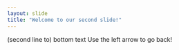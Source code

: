 ```yaml
---
layout: slide
title: "Welcome to our second slide!"
---
```

(second line to) bottom text
Use the left arrow to go back!
